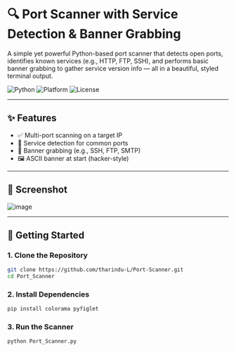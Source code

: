 # 🔍 Port Scanner with Service Detection & Banner Grabbing

A simple yet powerful Python-based port scanner that detects open ports, identifies known services (e.g., HTTP, FTP, SSH), and performs basic banner grabbing to gather service version info — all in a beautiful, styled terminal output.

![Python](https://img.shields.io/badge/Python-3.10%2B-blue?logo=python)
![Platform](https://img.shields.io/badge/Platform-Windows%20%7C%20Linux-green)
![License](https://img.shields.io/badge/License-MIT-yellow)

---

## ✨ Features

- ✅ Multi-port scanning on a target IP
- 📡 Service detection for common ports
- 🧾 Banner grabbing (e.g., SSH, FTP, SMTP)
- 🖼️ ASCII banner at start (hacker-style)

---

## 📸 Screenshot

![image](https://github.com/user-attachments/assets/a3bbc01d-2018-4b03-be76-1dbc5a4c8a77)
<!-- Add a real screenshot if possible -->

---

## 🚀 Getting Started

### 1. Clone the Repository

```bash
git clone https://github.com/tharindu-L/Port-Scanner.git
cd Port_Scanner
```

### 2. Install Dependencies

```bash
pip install colorama pyfiglet
```

### 3. Run the Scanner

```bash
python Port_Scanner.py
```

